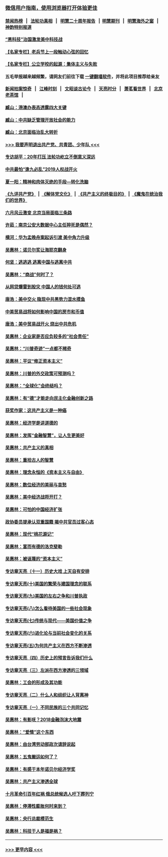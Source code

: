 ### [微信用户指南，使用浏览器打开体验更佳](https://github.com/gfw-breaker/banned-news1/blob/master/indexes/wechat-guide.md?t=0)
#### [禁闻热榜](热点新闻.md?t=0)  &nbsp;&nbsp;|&nbsp;&nbsp; [法轮功真相](https://github.com/gfw-breaker/truth/blob/master/README.md?t=0) &nbsp;&nbsp;|&nbsp;&nbsp; [明慧二十周年报告](https://github.com/gfw-breaker/mh-reports/blob/master/README.md?t=0) &nbsp;&nbsp;|&nbsp;&nbsp;[明慧期刊](https://github.com/gfw-breaker/mh-qikan) &nbsp;&nbsp;|&nbsp;&nbsp; [明慧海外之窗](https://github.com/gfw-breaker/mh-news/blob/master/README.md?t=0) &nbsp;&nbsp;|&nbsp;&nbsp; [神韵特别报道](https://github.com/gfw-breaker/mh-news/blob/master/shenyun.md?t=0)
#### [“黑科技”治国激发美中科技战](../pages/nsc423/n11638056.md?t=02061055) 
#### [【名家专栏】老兵节上一段触动心弦的回忆](../pages/nsc423/n11646016.md?t=02061055) 
#### [【名家专栏】公立学校的起源：集体主义与失败](../pages/nsc423/n11601833.md?t=02061055) 
#### 五毛举报越来越频繁，请网友们前往下载 [一键翻墙软件](https://github.com/gfw-breaker/ssr-accounts)，并将此项目推荐给亲友
#### [新闻拍案惊奇](https://github.com/gfw-breaker/banned-news1/blob/master/pages/link4.md) &nbsp;&nbsp;|&nbsp;&nbsp; [江峰时刻](https://github.com/gfw-breaker/banned-news1/blob/master/pages/link4.md) &nbsp;&nbsp;|&nbsp;&nbsp; [文昭谈古论今](https://github.com/gfw-breaker/banned-news1/blob/master/pages/link4.md) &nbsp;&nbsp;|&nbsp;&nbsp; [天亮时分](https://github.com/gfw-breaker/banned-news1/blob/master/pages/link4.md) &nbsp;&nbsp;|&nbsp;&nbsp; [萧茗看世界](https://github.com/gfw-breaker/banned-news1/blob/master/pages/link4.md) &nbsp;&nbsp;|&nbsp;&nbsp; [北京老茶馆](https://github.com/gfw-breaker/banned-news1/blob/master/pages/link4.md) &nbsp;&nbsp;|&nbsp;&nbsp; 
#### [臧山：港澳办表态透露四大关键](../pages/nsc423/n11421628.md?t=02061055) 
#### [臧山：中共缺乏管理开放社会的能力](../pages/nsc423/n11407457.md?t=02061055) 
#### [臧山：北京面临治乱大转折](../pages/nsc423/n11406895.md?t=02061055) 
#### [>>> 我要声明退出共产党、共青团、少年队 <<<](https://github.com/begood0513/goodnews/blob/master/quit/letter.md) 
#### [专访胡平：20年打压 法轮功屹立不倒意义深远](../pages/nsc423/n11398800.md?t=02061055) 
#### [中共最怕“逢九必乱”2019人权战开火](../pages/nsc423/n11385248.md?t=02061055) 
#### [夏一阳：精神和肉体灭绝的手段—转化洗脑](../pages/nsc423/n11368250.md?t=02061055) 
#### [《九评共产党》](https://github.com/begood0513/9ping.md/blob/master/README.md) &nbsp;|&nbsp; [《解体党文化》](../../../../jtdwh.md/blob/master/README.md)  &nbsp;|&nbsp; [《共产主义的终极目的》](../../../../gczydzjmd.md/blob/master/README.md) &nbsp;|&nbsp; [《魔鬼在统治我们的世界》](../../../../mgztzwmdsj.md/blob/master/README.md) 
#### [六月风云激变 北京当局面临三条路](../pages/nsc423/n11313668.md?t=02061055) 
#### [许茹：南京公安大数据中心主任猝死是偶然？](../pages/nsc423/n11064744.md?t=02061055) 
#### [横河：华为孟晚舟案起诉引渡 美中角力升级](../pages/nsc423/n11027230.md?t=02061055) 
#### [吴惠林：诺贝尔奖让海耶克翻身](../pages/nsc423/n10890049.md?t=02061055) 
#### [何坚：逃逃逃 逃离中国与逃离中共](../pages/nsc423/n10592891.md?t=02061055) 
#### [吴惠林：“商战”何时了？](../pages/nsc423/n10573558.md?t=02061055) 
#### [从网贷爆雷到股灾 中国人的钱何处可逃](../pages/nsc423/n10572800.md?t=02061055) 
#### [唐浩：美中交火 隐现中共黑势力混水摸鱼](../pages/nsc423/n10544040.md?t=02061055) 
#### [中美贸易战将如何影响中国的房市和币值](../pages/nsc423/n10543697.md?t=02061055) 
#### [唐浩：美中贸易战开火 烧出中共危机](../pages/nsc423/n10540126.md?t=02061055) 
#### [吴惠林：企业家是否应负较多的“社会责任”](../pages/nsc423/n10535022.md?t=02061055) 
#### [吴惠林：“川普奇迹”一点都不稀奇](../pages/nsc423/n10512808.md?t=02061055) 
#### [吴惠林：平议“修正资本主义”](../pages/nsc423/n10495724.md?t=02061055) 
#### [吴惠林：川普的外交政策可预测吗？](../pages/nsc423/n10462387.md?t=02061055) 
#### [吴惠林：“全球化”会终结吗？](../pages/nsc423/n10452838.md?t=02061055) 
#### [吴惠林：有“德”才能走向民主化金融创新之路](../pages/nsc423/n10432292.md?t=02061055) 
#### [获奖作家：这共产主义是一种癌](../pages/nsc423/n10431541.md?t=02061055) 
#### [吴惠林：经济学是讲道德的](../pages/nsc423/n10398014.md?t=02061055) 
#### [吴惠林：发挥“金融智慧”，让人生更美好](../pages/nsc423/n10375019.md?t=02061055) 
#### [吴惠林：共产主义的真相](../pages/nsc423/n10351394.md?t=02061055) 
#### [吴惠林：重拾古人的智慧](../pages/nsc423/n10337691.md?t=02061055) 
#### [吴惠林：理念永恒的《资本主义与自由》](../pages/nsc423/n10316274.md?t=02061055) 
#### [吴惠林：数位经济的美丽与哀愁](../pages/nsc423/n10292946.md?t=02061055) 
#### [吴惠林：美中经济战将开打？](../pages/nsc423/n10258825.md?t=02061055) 
#### [吴惠林：可怕的中国经济扩张](../pages/nsc423/n10219147.md?t=02061055) 
#### [政协委员提承认双重国籍 揭中共官员过客心态](../pages/nsc423/n10208809.md?t=02061055) 
#### [吴惠林：现代“桃花源记”](../pages/nsc423/n10185234.md?t=02061055) 
#### [吴惠林：富而有德的洛克斐勒](../pages/nsc423/n10142264.md?t=02061055) 
#### [吴惠林：被诬蔑的“资本主义”](../pages/nsc423/n10124816.md?t=02061055) 
#### [专访章天亮（十一）历史大戏 上天自有安排](../pages/nsc423/n10094905.md?t=02061055) 
#### [专访章天亮(十)美国的繁荣与建国理念的联系](../pages/nsc423/n10094899.md?t=02061055) 
#### [专访章天亮(九)美国的左右之争和川普执政](../pages/nsc423/n10094889.md?t=02061055) 
#### [专访章天亮(八)怎么看待美国的一些社会现象](../pages/nsc423/n10094857.md?t=02061055) 
#### [专访章天亮(七)传统与现代——美国价值之争](../pages/nsc423/n10093140.md?t=02061055) 
#### [专访章天亮(六)进化论与当前社会变化的关系](../pages/nsc423/n10092036.md?t=02061055) 
#### [专访章天亮(五)为何共产主义在西方不断渗透](../pages/nsc423/n10083620.md?t=02061055) 
#### [专访章天亮（四）历史上的预言告诉我们什么](../pages/nsc423/n10083606.md?t=02061055) 
#### [专访章天亮（三）左派在西方渗透的三领域](../pages/nsc423/n10081115.md?t=02061055) 
#### [吴惠林：工会的形成及其功能](../pages/nsc423/n10080633.md?t=02061055) 
#### [专访章天亮（二）什么人和组织让人背离神](../pages/nsc423/n10076637.md?t=02061055) 
#### [专访章天亮（一）不同民族的三个共同记忆](../pages/nsc423/n10074188.md?t=02061055) 
#### [吴惠林：有影呒？2018金融泡沫大地震](../pages/nsc423/n10040534.md?t=02061055) 
#### [吴惠林：“爱情”这个东西](../pages/nsc423/n10019423.md?t=02061055) 
#### [吴惠林：由台湾劳动部政次请辞说起](../pages/nsc423/n9979679.md?t=02061055) 
#### [吴惠林：五鬼搬运如何了？](../pages/nsc423/n9925338.md?t=02061055) 
#### [吴惠林：有感于本年诺贝尔经济学奖](../pages/nsc423/n9871883.md?t=02061055) 
#### [吴惠林：共产主义渗透全球](../pages/nsc423/n9812748.md?t=02061055) 
#### [十月革命引百年红祸 俄总统候选人吁下葬列宁](../pages/nsc423/n9810182.md?t=02061055) 
#### [吴惠林：停滞性膨胀何时来到？](../pages/nsc423/n9764136.md?t=02061055) 
#### [吴惠林：央行总裁模范生](../pages/nsc423/n9728134.md?t=02061055) 
#### [吴惠林：科技于人是福是祸？](../pages/nsc423/n9672982.md?t=02061055) 

----
#### [ >>> 更早内容 <<< ](../indexes/nsc423-earlier.md)
